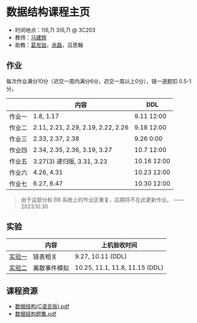 # 数据结构课程主页

- 时间地点：1(6,7) 3(6,7) @ 3C203
- 教师：[马建辉](mailto:jianhui@ustc.edu.cn)
- 助教：[葛凇铂](mailto:gsb0908@mail.ustc.edu.cn)，[余磊](mailto:meet.leiyu@gmail.com)，吕思翰

## 作业

每次作业满分10分（迟交一周内满分6分，迟交一周以上0分），错一道题扣 0.5-1 分。

|        | 内容                               | DDL        |
| ------ | ---------------------------------- | ---------- |
| 作业一 | 1.8, 1.17                          | 9.11 12:00 |
| 作业二 | 2.11, 2.21, 2.29, 2.19, 2.22, 2.26 | 9.18 12:00 |
| 作业三 | 2.33, 2.37, 2.38                   | 9.26  0:00 |
| 作业四 | 2.34, 2.35, 2.36, 3.19, 3.27              | 10.7 12:00        |
| 作业五 | 3.27(3) 递归版, 3.31, 3.23              | 10.16  12:00        |
| 作业六 | 4.26, 4.31              | 10.23  12:00        |
| 作业七 | 6.27, 6.47              | 10.30  12:00        |

> 由于这部分和 BB 系统上的作业区重复，后期将不在此更新作业。 ——2023.10.30



## 实验

|                     | 内容         | 上机验收时间     |
| ------------------- | ------------ | ---------------- |
| [实验一](./lab1.md) | 链表相关     | 9.27, 10.11 (DDL) |
| [实验二](./lab2.md) | 离散事件模拟 | 10.25, 11.1, 11.8, 11.15 (DDL) |

## 课程资源

- [数据结构(C语言版).pdf](https://github.com/ustc-ds-2023/ustc-ds-2023.github.io/files/12721037/default.pdf)
- [数据结构题集.pdf](https://github.com/ustc-ds-2023/ustc-ds-2023.github.io/files/12721020/default.pdf)

